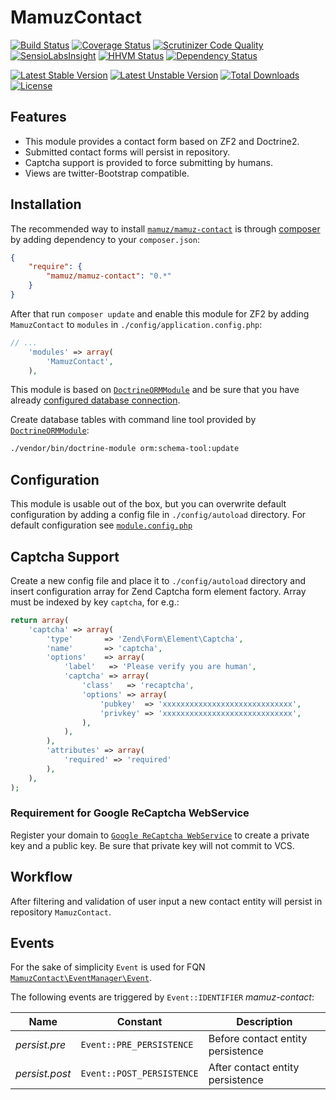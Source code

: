 # MamuzContact

[![Build Status](https://travis-ci.org/mamuz/MamuzContact.svg?branch=master)](https://travis-ci.org/mamuz/MamuzContact)
[![Coverage Status](https://coveralls.io/repos/mamuz/MamuzContact/badge.png?branch=master)](https://coveralls.io/r/mamuz/MamuzContact?branch=master)
[![Scrutinizer Code Quality](https://scrutinizer-ci.com/g/mamuz/MamuzContact/badges/quality-score.png?b=master)](https://scrutinizer-ci.com/g/mamuz/MamuzContact/?branch=master)
[![SensioLabsInsight](https://insight.sensiolabs.com/projects/504a3291-ab11-4b15-9322-62311bc610a9/mini.png)](https://insight.sensiolabs.com/projects/504a3291-ab11-4b15-9322-62311bc610a9)
[![HHVM Status](http://hhvm.h4cc.de/badge/mamuz/mamuz-contact.png)](http://hhvm.h4cc.de/package/mamuz/mamuz-contact)
[![Dependency Status](https://www.versioneye.com/user/projects/538f787746c4739586000020/badge.svg)](https://www.versioneye.com/user/projects/538f787746c4739586000020)

[![Latest Stable Version](https://poser.pugx.org/mamuz/mamuz-contact/v/stable.svg)](https://packagist.org/packages/mamuz/mamuz-contact)
[![Latest Unstable Version](https://poser.pugx.org/mamuz/mamuz-contact/v/unstable.svg)](https://packagist.org/packages/mamuz/mamuz-contact)
[![Total Downloads](https://poser.pugx.org/mamuz/mamuz-contact/downloads.svg)](https://packagist.org/packages/mamuz/mamuz-contact)
[![License](https://poser.pugx.org/mamuz/mamuz-contact/license.svg)](https://packagist.org/packages/mamuz/mamuz-contact)

## Features

 - This module provides a contact form based on ZF2 and Doctrine2.
 - Submitted contact forms will persist in repository.
 - Captcha support is provided to force submitting by humans.
 - Views are twitter-Bootstrap compatible.

## Installation

The recommended way to install
[`mamuz/mamuz-contact`](https://packagist.org/packages/mamuz/mamuz-contact) is through
[composer](http://getcomposer.org/) by adding dependency to your `composer.json`:

```json
{
    "require": {
        "mamuz/mamuz-contact": "0.*"
    }
}
```

After that run `composer update` and enable this module for ZF2 by adding
`MamuzContact` to `modules` in `./config/application.config.php`:

```php
// ...
    'modules' => array(
        'MamuzContact',
    ),
```

This module is based on [`DoctrineORMModule`](https://github.com/doctrine/DoctrineORMModule)
and be sure that you have already [configured database connection](https://github.com/doctrine/DoctrineORMModule).

Create database tables with command line tool provided by
[`DoctrineORMModule`](https://github.com/doctrine/DoctrineORMModule):

```sh
./vendor/bin/doctrine-module orm:schema-tool:update
```

## Configuration

This module is usable out of the box, but you can overwrite default configuration
by adding a config file in `./config/autoload` directory.
For default configuration see
[`module.config.php`](https://github.com/mamuz/MamuzContact/blob/master/config/module.config.php)

## Captcha Support

Create a new config file and place it to `./config/autoload` directory and
insert configuration array for Zend Captcha form element factory.
Array must be indexed by key `captcha`, for e.g.:

```php
return array(
    'captcha' => array(
        'type'       => 'Zend\Form\Element\Captcha',
        'name'       => 'captcha',
        'options'    => array(
            'label'   => 'Please verify you are human',
            'captcha' => array(
                'class'   => 'recaptcha',
                'options' => array(
                    'pubkey'  => 'xxxxxxxxxxxxxxxxxxxxxxxxxxxxx',
                    'privkey' => 'xxxxxxxxxxxxxxxxxxxxxxxxxxxxx',
                ),
            ),
        ),
        'attributes' => array(
            'required' => 'required'
        ),
    ),
);
```

### Requirement for Google ReCaptcha WebService

Register your domain to [`Google ReCaptcha WebService`](http://recaptcha.net/) to
create a private key and a public key. Be sure that private key will not commit to VCS.

## Workflow

After filtering and validation of user input a new contact entity
will persist in repository `MamuzContact`.

## Events

For the sake of simplicity `Event` is used for
FQN [`MamuzContact\EventManager\Event`](https://github.com/mamuz/MamuzContact/blob/master/src/MamuzContact/EventManager/Event.php).

The following events are triggered by `Event::IDENTIFIER` *mamuz-contact*:

Name           | Constant                  | Description
-------------- | ------------------------- | -----------
*persist.pre*  | `Event::PRE_PERSISTENCE`  | Before contact entity persistence
*persist.post* | `Event::POST_PERSISTENCE` | After contact entity persistence
